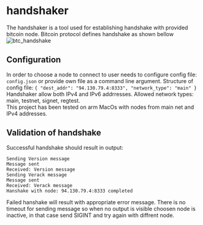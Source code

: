 # handshaker
The handshaker is a tool used for establishing handshake with provided bitcoin node. Bitcoin protocol defines handshake as shown bellow![btc_handshake](https://github.com/majchrzamemil/handshaker/assets/17731933/23f54a3f-8337-406e-8bd4-a364d4274f4c)
## Configuration
In order to choose a node to connect to user needs to configure config file: `config.json` or provide own file as a command line argument. Structure of config file:
`
{
  "dest_addr": "94.130.79.4:8333",
  "network_type": "main"
}
`<br />
Handshaker allow both IPv4 and IPv6 addrresses. Allowed network types: main, testnet, signet, regtest.<br />
This project has been tested on arm MacOs with nodes from main net and IPv4 addresses.
## Validation of handshake
Successful handshake should result in output: </br>
```
Sending Version message
Message sent
Received: Version message
Sending Verack message
Message sent
Received: Verack message
Hanshake with node: 94.130.79.4:8333 completed
```
Failed hanshake will result with appropriate error message. There is no timeout for sending message so when no output is visible choosen node is inactive, in that case send SIGINT and try again with diffrent node.
